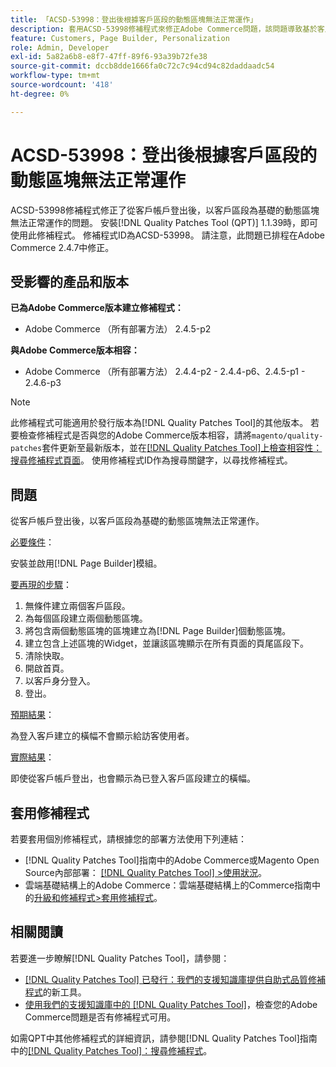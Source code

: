 ```yaml
---
title: 「ACSD-53998：登出後根據客戶區段的動態區塊無法正常運作」
description: 套用ACSD-53998修補程式來修正Adobe Commerce問題，該問題導致基於客戶區段的動態區塊在從客戶帳戶登出後無法正常運作。
feature: Customers, Page Builder, Personalization
role: Admin, Developer
exl-id: 5a82a6b8-e8f7-47ff-89f6-93a39b72fe38
source-git-commit: dccb8dde1666fa0c72c7c94cd94c82daddaadc54
workflow-type: tm+mt
source-wordcount: '418'
ht-degree: 0%

---
```


# ACSD-53998：登出後根據客戶區段的動態區塊無法正常運作

ACSD-53998修補程式修正了從客戶帳戶登出後，以客戶區段為基礎的動態區塊無法正常運作的問題。 安裝[!DNL Quality Patches Tool (QPT)] 1.1.39時，即可使用此修補程式。 修補程式ID為ACSD-53998。 請注意，此問題已排程在Adobe Commerce 2.4.7中修正。

## 受影響的產品和版本

**已為Adobe Commerce版本建立修補程式：**

* Adobe Commerce （所有部署方法） 2.4.5-p2

**與Adobe Commerce版本相容：**

* Adobe Commerce （所有部署方法） 2.4.4-p2 - 2.4.4-p6、2.4.5-p1 - 2.4.6-p3

>[!NOTE]
>
>此修補程式可能適用於發行版本為[!DNL Quality Patches Tool]的其他版本。 若要檢查修補程式是否與您的Adobe Commerce版本相容，請將`magento/quality-patches`套件更新至最新版本，並在[[!DNL Quality Patches Tool]上檢查相容性：搜尋修補程式頁面](https://experienceleague.adobe.com/tools/commerce-quality-patches/index.html)。 使用修補程式ID作為搜尋關鍵字，以尋找修補程式。

## 問題

從客戶帳戶登出後，以客戶區段為基礎的動態區塊無法正常運作。

<u>必要條件</u>：

安裝並啟用[!DNL Page Builder]模組。

<u>要再現的步驟</u>：

1. 無條件建立兩個客戶區段。
1. 為每個區段建立兩個動態區塊。
1. 將包含兩個動態區塊的區塊建立為[!DNL Page Builder]個動態區塊。
1. 建立包含上述區塊的Widget，並讓該區塊顯示在所有頁面的頁尾區段下。
1. 清除快取。
1. 開啟首頁。
1. 以客戶身分登入。
1. 登出。

<u>預期結果</u>：

為登入客戶建立的橫幅不會顯示給訪客使用者。

<u>實際結果</u>：

即使從客戶帳戶登出，也會顯示為已登入客戶區段建立的橫幅。

## 套用修補程式

若要套用個別修補程式，請根據您的部署方法使用下列連結：

* [!DNL Quality Patches Tool]指南中的Adobe Commerce或Magento Open Source內部部署： [[!DNL Quality Patches Tool] >使用狀況](https://experienceleague.adobe.com/docs/commerce-operations/tools/quality-patches-tool/usage.html)。
* 雲端基礎結構上的Adobe Commerce：雲端基礎結構上的Commerce指南中的[升級和修補程式>套用修補程式](https://experienceleague.adobe.com/docs/commerce-cloud-service/user-guide/develop/upgrade/apply-patches.html)。

## 相關閱讀

若要進一步瞭解[!DNL Quality Patches Tool]，請參閱：

* [[!DNL Quality Patches Tool] 已發行：我們的支援知識庫提供自助式品質修補程式](/help/announcements/adobe-commerce-announcements/magento-quality-patches-released-new-tool-to-self-serve-quality-patches.md)的新工具。
* [使用我們的支援知識庫中的 [!DNL Quality Patches Tool]](/help/support-tools/patches-available-in-qpt-tool/check-patch-for-magento-issue-with-magento-quality-patches.md)，檢查您的Adobe Commerce問題是否有修補程式可用。

如需QPT中其他修補程式的詳細資訊，請參閱[!DNL Quality Patches Tool]指南中的[[!DNL Quality Patches Tool]：搜尋修補程式](https://experienceleague.adobe.com/tools/commerce-quality-patches/index.html)。
